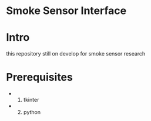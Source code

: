 # Smoke Sensor Interface

Intro
=================
  this repository still on develop for smoke sensor research

Prerequisites
=================
* 1. tkinter
* 2. python
